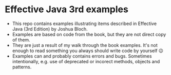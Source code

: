 # Effective Java 3rd examples
* This repo contains examples illustrating items described in Effective Java (3rd Edition) by Joshua Bloch.
* Examples are based on code from the book, but they are not direct copy of them.
* They are just a result of my walk through the book examples. It's not enough to read something you always should write code by yourself  :wink:
* Examples can and probably contains errors and bugs. Sometimes intentionally, e.g. use of deprecated or incorect methods, objects and patterns.
